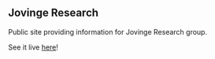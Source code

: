 ## Jovinge Research

Public site providing information for Jovinge Research group.

See it live [here](https://devoscvresearch.org/)!